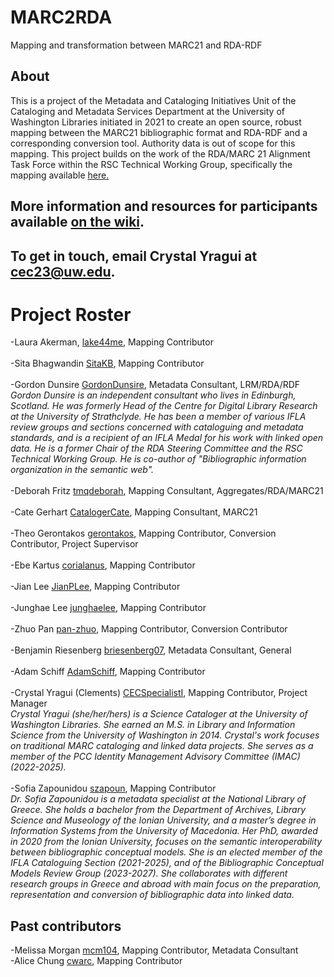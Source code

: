 # MARC2RDA
Mapping and transformation between MARC21 and RDA-RDF
## About
This is a project of the Metadata and Cataloging Initiatives Unit of the Cataloging and Metadata Services Department at the University of Washington Libraries initiated in 2021 to create an open source, robust mapping between the MARC21 bibliographic format and RDA-RDF and a corresponding conversion tool. Authority data is out of scope for this mapping. This project builds on the work of the RDA/MARC 21 Alignment Task Force within the RSC Technical Working Group, specifically the mapping available [here.](http://www.rdaregistry.info/Maps/mapRDA2M21B.html)
## More information and resources for participants available [on the wiki](https://github.com/uwlib-cams/MARC2RDA/wiki).
## To get in touch, email Crystal Yragui at cec23@uw.edu.
# Project Roster
-Laura Akerman, [lake44me](https://github.com/lake44me), Mapping Contributor<br><br>
-Sita Bhagwandin [SitaKB](https://github.com/SitaKB), Mapping Contributor<br><br>
-Gordon Dunsire [GordonDunsire](https://github.com/GordonDunsire), Metadata Consultant, LRM/RDA/RDF<br>
_Gordon Dunsire is an independent consultant who lives in Edinburgh, Scotland. He was formerly Head of the Centre for Digital Library Research at the University of Strathclyde. He has been a member of various IFLA review groups and sections concerned with cataloguing and metadata standards, and is a recipient of an IFLA Medal for his work with linked open data. He is a former Chair of the RDA Steering Committee and the RSC Technical Working Group. He is co-author of "Bibliographic information organization in the semantic web"._ <br><br>
-Deborah Fritz [tmqdeborah](https://github.com/tmqdeborah), Mapping Consultant, Aggregates/RDA/MARC21<br><br>
-Cate Gerhart [CatalogerCate](https://github.com/CatalogerCate), Mapping Consultant, MARC21<br><br>
-Theo Gerontakos [gerontakos](https://github.com/gerontakos), Mapping Contributor, Conversion Contributor, Project Supervisor<br><br>
-Ebe Kartus [corialanus](https://github.com/corialanus), Mapping Contributor<br><br>
-Jian Lee [JianPLee](https://github.com/JianPLee), Mapping Contributor<br><br>
-Junghae Lee [junghaelee](https://github.com/junghaelee), Mapping Contributor<br><br>
-Zhuo Pan [pan-zhuo](https://github.com/pan-zhuo), Mapping Contributor, Conversion Contributor<br><br>
-Benjamin Riesenberg [briesenberg07](https://github.com/briesenberg07), Metadata Consultant, General<br><br>
-Adam Schiff [AdamSchiff](https://github.com/AdamSchiff), Mapping Contributor<br><br>
-Crystal Yragui (Clements) [CECSpecialistI](https://github.com/CECSpecialistI), Mapping Contributor, Project Manager<br>
_Crystal Yragui (she/her/hers) is a Science Cataloger at the University of Washington Libraries. She earned an M.S. in Library and Information Science from the University of Washington in 2014. Crystal's work focuses on traditional MARC cataloging and linked data projects. She serves as a member of the PCC Identity Management Advisory Committee (IMAC) (2022-2025)._ <br><br>
-Sofia Zapounidou [szapoun](https://github.com/szapoun), Mapping Contributor<br>
_Dr. Sofia Zapounidou is a metadata specialist at the National Library of Greece. She holds a bachelor from the Department of Archives, Library Science and Museology of the Ionian University, and a master’s degree in Information Systems from the University of Macedonia. Her PhD, awarded in 2020 from the Ionian University, focuses on the semantic interoperability between bibliographic conceptual models. She is an elected member of the IFLA Cataloguing Section (2021-2025), and of the Bibliographic Conceptual Models Review Group (2023-2027). She collaborates with different research groups in Greece and abroad with main focus on the preparation, representation and conversion of bibliographic data into linked data._
## Past contributors
-Melissa Morgan [mcm104](https://github.com/mcm104), Mapping Contributor, Metadata Consultant<br>
-Alice Chung [cwarc](https://github.com/cwarc), Mapping Contributor<br>
